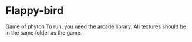 # Flappy-bird
Game of phyton
To run, you need the arcade library.
All textures should be in the same folder as the game.
